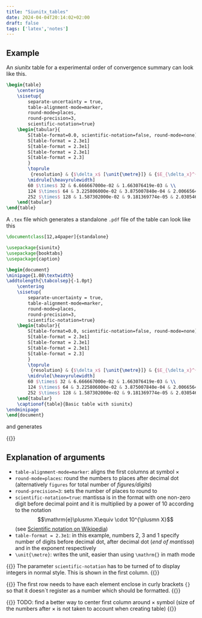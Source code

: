 ```yaml
---
title: "Siunitx_tables"
date: 2024-04-04T20:14:02+02:00
draft: false
tags: ['latex','notes']
---
```


## Example

An *siunitx* table for a experimental order of convergence summary can look like this.

```tex
\begin{table}
    \centering
    \sisetup{
        separate-uncertainty = true,
        table-alignment-mode=marker,
        round-mode=places,
        round-precision=3,
        scientific-notation=true}
    \begin{tabular}{
        S[table-format=0.0, scientific-notation=false, round-mode=none]
        S[table-format = 2.3e1]
        S[table-format = 2.3e1]
        S[table-format = 2.3e1]
        S[table-format = 2.3]
        }
        \toprule
         {resolution} & {$\delta_x$ [\unit{\metre}]} & {$E_{\delta_x}^{(1)}$} & {$\mathrm{EOC}_1$}\\
        \midrule[\heavyrulewidth]
        60 $\times$ 32 & 6.666667000e-02 & 1.663076419e-03 & \\
        124 $\times$ 64 & 3.225806000e-02 & 3.875007840e-04 & 2.006656460e+00\\
        252 $\times$ 128 & 1.587302000e-02 & 9.181369774e-05 & 2.030546734e+00\\
    \end{tabular}
\end{table}
```

A `.tex` file which generates a standalone `.pdf` file of the table can look like this

```tex
\documentclass[12,a4paper]{standalone}

\usepackage{siunitx}
\usepackage{booktabs}
\usepackage{caption}

\begin{document}
\minipage{1.08\textwidth}
\addtolength{\tabcolsep}{-1.0pt}
    \centering
    \sisetup{
        separate-uncertainty = true,
        table-alignment-mode=marker,
        round-mode=places,
        round-precision=3,
        scientific-notation=true}
    \begin{tabular}{
        S[table-format=0.0, scientific-notation=false, round-mode=none]
        S[table-format = 2.3e1]
        S[table-format = 2.3e1]
        S[table-format = 2.3e1]
        S[table-format = 2.3]
        }
        \toprule
         {resolution} & {$\delta_x$ [\unit{\metre}]} & {$E_{\delta_x}^{(1)}$} & {$\mathrm{EOC}_1$}\\
        \midrule[\heavyrulewidth]
        60 $\times$ 32 & 6.666667000e-02 & 1.663076419e-03 & \\
        124 $\times$ 64 & 3.225806000e-02 & 3.875007840e-04 & 2.006656460e+00\\
        252 $\times$ 128 & 1.587302000e-02 & 9.181369774e-05 & 2.030546734e+00\\
    \end{tabular}
    \captionof{table}{Basic table with siunitx}
\endminipage
\end{document}
```
and generates

{{<embed-pdf url="/siunitx_basic_table.pdf" hidePaginator="true" hideLoader="true">}}


## Explanation of arguments

- `table-alignment-mode=marker`: aligns the first columns at symbol $\times$
- `round-mode=places`: round the numbers to places after decimal dot (alternatively `figures` for total number of *figures/digits*)
- `round-precision=3`: sets the number of places to round to
- `scientific-notation=true`: mantissa is in the format with one non-zero digit before decimal point and it is multiplied by a power of 10 according to the notation
$$\mathrm{e}\plusmn X\equiv \cdot 10^{\plusmn X}$$ (see [Scientific notation on Wikipedia](https://en.wikipedia.org/wiki/Scientific_notation))
- `table-format = 2.3e1`: in this example, numbers 2, 3 and 1 specify number of digits before decimal dot, after decimal dot (*end of mantissa*) and in the exponent respectively
- `\unit{\metre}`: writes the unit, easier than using `\mathrm{}` in math mode

{{<tip>}}
The parameter `scientific-notation` has to be turned of to display integers in normal style. This is shown in the first column.
{{</tip>}}


{{<warning>}}
The first row needs to have each element enclose in curly brackets `{}` so that it doesn`t register as a number which should be formatted.
{{</warning>}}

{{<note>}}
TODO: find a better way to center first column around $\times$ symbol (size of the numbers after $\times$ is not taken to account when creating table)
{{</note>}}
